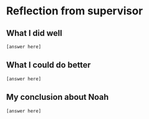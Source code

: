 # Reflection from supervisor

## What I did well

```text
[answer here]
```

## What I could do better

```text
[answer here]
```

## My conclusion about Noah

```text
[answer here]
```

